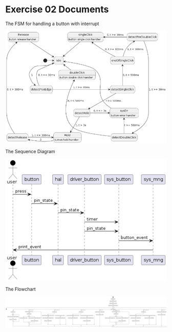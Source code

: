 # Exercise 02 Documents

The FSM for handling a button with interrupt

![](out/gpio_exercises/exercise_2/exercise_2_docs/exercise_2_state_machine.png)

The Sequence Diagram

![](out/gpio_exercises/exercise_2/exercise_2_docs/exercise_2_sequence_diagram.png)

The Flowchart

![](out/gpio_exercises/exercise_2/exercise_2_docs/exercise_2_flowchart.png)
